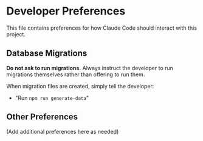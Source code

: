 # Developer Preferences

This file contains preferences for how Claude Code should interact with this project.

## Database Migrations

**Do not ask to run migrations.** Always instruct the developer to run migrations themselves rather than offering to run them.

When migration files are created, simply tell the developer:
- "Run `npm run generate-data`"

## Other Preferences

(Add additional preferences here as needed)
